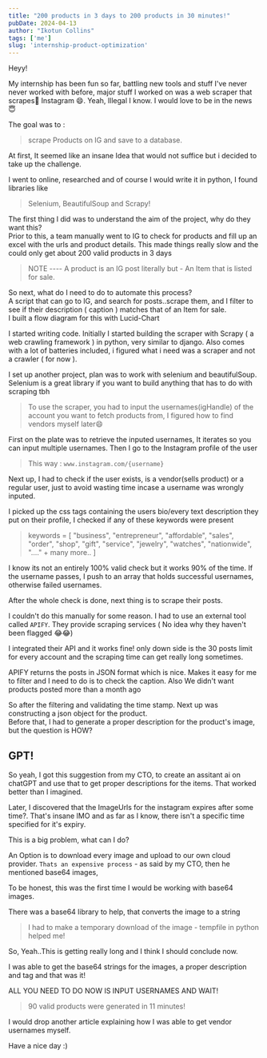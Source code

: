 ```yaml
---
title: "200 products in 3 days to 200 products in 30 minutes!"
pubDate: 2024-04-13
author: "Ikotun Collins"
tags: ['me']
slug: 'internship-product-optimization'
---
```


Heyy!

My internship has been fun so far, battling new tools and stuff I've never never worked with before, major stuff I worked on was a web scraper that scrapes🥷 Instagram 😄. Yeah, Illegal I know. I would love to be in the news 😇

The goal was to :

> scrape Products on IG and save to a database. 

At first, It seemed like an insane Idea that would not suffice but i decided to take up the challenge.

I went to online, researched and of course I would write it in python, I found libraries like 
> Selenium, BeautifulSoup and Scrapy!

The first thing I did was to understand the aim of the project, why do they want this? <br>
Prior to this, a team manually went to IG to check for products and fill up an excel with the urls and product details.
This made things really slow and the could only get about 200 valid products in 3 days
> NOTE ----  A product is an IG post literally but - An Item that is listed for sale.

So next, what do I need to do to automate this process?<br>
A script that can go to IG, and search for posts..scrape them, and I filter to see if their description ( caption ) matches that of an Item for sale. <br>
I built a flow diagram for this with Lucid-Chart

I started writing code. Initially I started building the scraper with Scrapy ( a web crawling framework ) in python, very similar to django. Also comes with a lot of batteries included, i figured what i need was a scraper and not a crawler ( for now ). <br>

I set up another project, plan was to work with selenium and beautifulSoup. Selenium is a great library if you want to build anything that has to do with scraping tbh<br>
> To use the scraper, you had to input the usernames(igHandle) of the account you want to fetch products from, I figured how to find vendors myself later😄

First on the plate was to retrieve the inputed usernames, It iterates so you can input multiple usernames. Then I go to the Instagram profile of the user

> This way  : ```www.instagram.com/{username}```

Next up, I had to check if the user exists, is a vendor(sells product) or a regular user, just to avoid wasting time incase a username was wrongly inputed.

I picked up the css tags containing the users bio/every text description they put on their profile, I checked if any of these keywords were present

> keywords = [
    "business",
    "entrepreneur",
    "affordable",
    "sales",
    "order",
    "shop",
    "gift",
    "service",
    "jewelry",
    "watches",
    "nationwide",
    "...." + many more..
]

I know its not an entirely 100% valid check but it works 90% of the time.
If the username passes, I push to an array that holds successful usernames, otherwise failed usernames.

After the whole check is done, next thing is to scrape their posts.

I couldn't do this manually for some reason. I had to use an external tool called `APIFY`. They provide scraping services ( No idea why they haven't been flagged 😂😂)

I integrated their API and it works fine! only down side is the 30 posts limit for every account and the scraping time can get really long sometimes. 

APIFY returns the posts in JSON format which is nice. Makes it easy for me to filter and I need to do is to check the caption.
Also We didn't want products posted more than a month ago

So after the filtering and validating the time stamp. 
Next up was constructing a json object for the product.<br>
Before that, I had to generate a proper description for the product's image, but the question is HOW? 


## GPT!

So yeah, I got this suggestion from my CTO, to create an assitant ai on chatGPT and use that to get proper descriptions for the items. That worked better than I imagined. 

Later, I discovered that the ImageUrls for the instagram expires after some time?. That's insane IMO and as far as I know, there isn't a specific time specified for it's expiry. 

This is a big problem, what can I do? 

An Option is to download every image and upload to our own cloud provider. 
`Thats an expensive process` - as said by my CTO, then he mentioned base64 images, 

To be honest, this was the first time I would be working with base64 images. 

There was a base64 library to help, that converts the image to a string

>  I had to make a temporary download of the image  - tempfile in python helped me!

So, Yeah..This is getting really long and I think I should conclude now.

I was able to get the base64 strings for the images, a proper description and tag and that was it! 

ALL YOU NEED TO DO NOW IS INPUT USERNAMES AND WAIT! 
> 90 valid products were generated in 11 minutes! 


I would drop another article explaining how I was able to get vendor usernames myself. 


Have a nice day :) 

